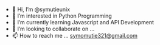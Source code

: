 - 👋 Hi, I’m @symutieunix
- 👀 I’m interested in Python Programming
- 🌱 I’m currently learning Javascript and API Development 
- 💞️ I’m looking to collaborate on ...
- 📫 How to reach me ... symomutie321@gmail.com

<!---
symutieunix/symutieunix is a ✨ special ✨ repository because its `README.md` (this file) appears on your GitHub profile.
You can click the Preview link to take a look at your changes.
--->
